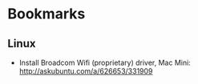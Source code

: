 # Bookmarks

## Linux

* Install Broadcom Wifi (proprietary) driver, Mac Mini: http://askubuntu.com/a/626653/331909

